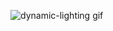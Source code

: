 

![dynamic-lighting gif](https://github.com/user-attachments/assets/9ac7b280-bda7-4a42-9720-9e95feeab086)
